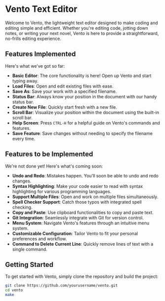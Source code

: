 # Vento Text Editor

Welcome to Vento, the lightweight text editor designed to make coding and editing simple and efficient. Whether you're editing code, jotting down notes, or writing your next novel, Vento is here to provide a straightforward, no-frills editing experience.

## Features Implemented

Here's what we've got so far:

- **Basic Editor**: The core functionality is here! Open up Vento and start typing away.
- **Load Files**: Open and edit existing files with ease.
- **Save As**: Save your work with a specified filename.
- **Status Bar**: Always know your position in the document with our handy status bar.
- **Create New File**: Quickly start fresh with a new file.
- **Scroll Bar**: Visualize your position within the document using the built-in scroll bar.
- **Help Screen**: Press `CTRL-H` for a helpful guide on Vento's commands and features.
- **Save Feature**: Save changes without needing to specify the filename every time.

## Features to be Implemented

We're not done yet! Here's what's coming soon:

- **Undo and Redo**: Mistakes happen. You'll soon be able to undo and redo changes.
- **Syntax Highlighting**: Make your code easier to read with syntax highlighting for various programming languages.
- **Support Multiple Files**: Open and work on multiple files simultaneously.
- **Spell Checker Support**: Catch those typos with integrated spell checking.
- **Copy and Paste**: Use clipboard functionalities to copy and paste text.
- **Git Integration**: Seamlessly integrate with Git for version control.
- **Menu System**: Navigate Vento's features through an intuitive menu system.
- **Customizable Configuration**: Tailor Vento to fit your personal preferences and workflow.
- **Command to Delete Current Line**: Quickly remove lines of text with a single command.

## Getting Started

To get started with Vento, simply clone the repository and build the project:

```bash
git clone https://github.com/yourusername/vento.git
cd vento
make
